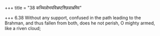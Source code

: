 +++
title = "38 कच्चिन्नोभयविभ्रष्टश्छिन्नाभ्रमिव"

+++
6.38 Without any support, confused in the path leading to the Brahman,
and thus fallen from both, does he not perish, O mighty armed, like a
riven cloud;
